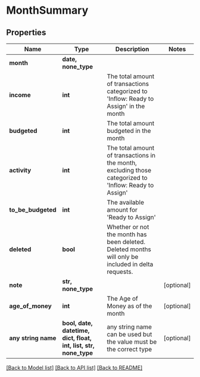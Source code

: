 # MonthSummary


## Properties
Name | Type | Description | Notes
------------ | ------------- | ------------- | -------------
**month** | **date, none_type** |  | 
**income** | **int** | The total amount of transactions categorized to &#39;Inflow: Ready to Assign&#39; in the month | 
**budgeted** | **int** | The total amount budgeted in the month | 
**activity** | **int** | The total amount of transactions in the month, excluding those categorized to &#39;Inflow: Ready to Assign&#39; | 
**to_be_budgeted** | **int** | The available amount for &#39;Ready to Assign&#39; | 
**deleted** | **bool** | Whether or not the month has been deleted.  Deleted months will only be included in delta requests. | 
**note** | **str, none_type** |  | [optional] 
**age_of_money** | **int** | The Age of Money as of the month | [optional] 
**any string name** | **bool, date, datetime, dict, float, int, list, str, none_type** | any string name can be used but the value must be the correct type | [optional]

[[Back to Model list]](../README.md#documentation-for-models) [[Back to API list]](../README.md#documentation-for-api-endpoints) [[Back to README]](../README.md)


